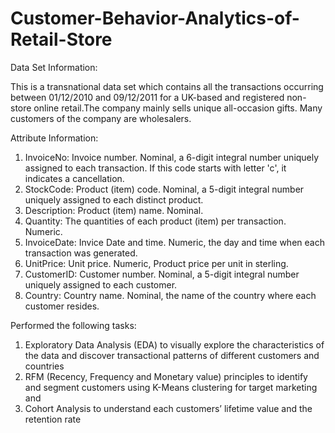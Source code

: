 # Customer-Behavior-Analytics-of-Retail-Store
Data Set Information:

This is a transnational data set which contains all the transactions occurring between 01/12/2010 and 09/12/2011 for a UK-based and registered non-store online retail.The company mainly sells unique all-occasion gifts. Many customers of the company are wholesalers.


Attribute Information:

1. InvoiceNo: Invoice number. Nominal, a 6-digit integral number uniquely assigned to each transaction. If this code starts with letter 'c', it indicates a cancellation.
2. StockCode: Product (item) code. Nominal, a 5-digit integral number uniquely assigned to each distinct product.
3. Description: Product (item) name. Nominal.
4. Quantity: The quantities of each product (item) per transaction. Numeric.
5. InvoiceDate: Invice Date and time. Numeric, the day and time when each transaction was generated.
6. UnitPrice: Unit price. Numeric, Product price per unit in sterling.
7. CustomerID: Customer number. Nominal, a 5-digit integral number uniquely assigned to each customer.
8. Country: Country name. Nominal, the name of the country where each customer resides.

Performed the following tasks: 
1.	Exploratory Data Analysis (EDA) to visually explore the characteristics of the data and discover transactional patterns of different customers and countries 
2.	RFM (Recency, Frequency and Monetary value) principles to identify and segment customers using K-Means clustering for target marketing and 
3.	Cohort Analysis to understand each customers’ lifetime value and the retention rate
